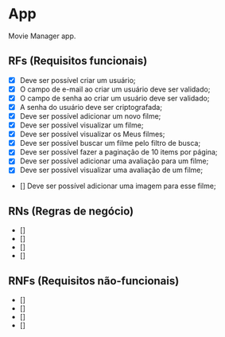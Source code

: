 # App

Movie Manager app.

## RFs (Requisitos funcionais)

- [x] Deve ser possível criar um usuário;
- [x] O campo de e-mail ao criar um usuário deve ser validado;
- [x] O campo de senha ao criar um usuário deve ser validado;
- [x] A senha do usuário deve ser criptografada;
- [x] Deve ser possível adicionar um novo filme;
- [x] Deve ser possível visualizar um filme;
- [x] Deve ser possível visualizar os Meus filmes;
- [x] Deve ser possível buscar um filme pelo filtro de busca;
- [x] Deve ser possível fazer a paginação de 10 items por página;
- [x] Deve ser possível adicionar uma avaliação para um filme;
- [x] Deve ser possível visualizar uma avaliação de um filme;
- [] Deve ser possível adicionar uma imagem para esse filme;

## RNs (Regras de negócio)

- []
- []
- []
- []

## RNFs (Requisitos não-funcionais)

- []
- []
- []
- []
